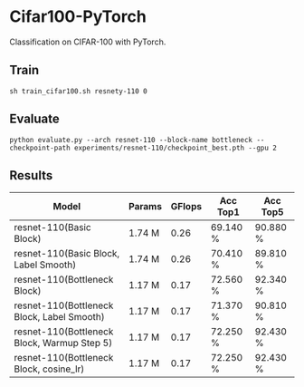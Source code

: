 # Cifar100-PyTorch
Classification on CIFAR-100 with PyTorch.

## Train 
```shell
sh train_cifar100.sh resnety-110 0
```

## Evaluate
```shell
python evaluate.py --arch resnet-110 --block-name bottleneck --checkpoint-path experiments/resnet-110/checkpoint_best.pth --gpu 2
```

## Results
|                   Model                        |      Params    |     GFlops     |    Acc Top1   |    Acc Top5    |
| ---------------------------------------------- | -------------- | -------------- | ------------- | -------------- |
|   resnet-110(Basic Block)                      |      1.74 M    |      0.26      |    69.140 %   |    90.880 %    |
|   resnet-110(Basic Block, Label Smooth)        |      1.74 M    |      0.26      |    70.410 %   |    89.810 %    |
|   resnet-110(Bottleneck Block)                 |      1.17 M    |      0.17      |    72.560 %   |    92.340 %    |
|   resnet-110(Bottleneck Block, Label Smooth)   |      1.17 M    |      0.17      |    71.370 %   |    90.810 %    |
|   resnet-110(Bottleneck Block, Warmup Step 5)  |      1.17 M    |      0.17      |    72.250 %   |    92.430 %    |
|   resnet-110(Bottleneck Block, cosine_lr)  |      1.17 M    |      0.17      |    72.250 %   |    92.430 %    |